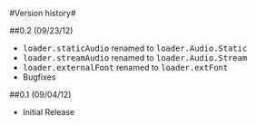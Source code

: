 #Version history#

##0.2 (09/23/12)
* <tt>loader.staticAudio</tt> renamed to <tt>loader.Audio.Static</tt>
* <tt>loader.streamAudio</tt> renamed to <tt>loader.Audio.Stream</tt>
* <tt>loader.externalFont</tt> renamed to <tt>loader.extFont</tt>
* Bugfixes

##0.1 (09/04/12)
* Initial Release
